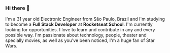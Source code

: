 ### Hi there 👋


I'm a 31 year old Electronic Engineer from São Paulo, Brazil and I'm studying to become a **Full Stack Developer** at **Rocketseat School**. I'm currently looking for opportunities. I love to learn and contribute in any and every possible way. I'm passionate about technology, people, theater and specially movies, as well as you've been noticed, I'm a huge fan of Star Wars.
